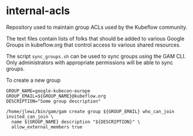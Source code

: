 # internal-acls

Repository used to maintain group ACLs used by the Kubeflow community.

The text files contain lists of folks that should be added
to various Google Groups in kubeflow.org that control
access to various shared resources.

The script `sync_groups.sh` can be used to sync groups
using the GAM CLI. Only administrators with appropriate
permissions will be able to sync groups.

To create a new group

```
GROUP_NAME=google-kubecon-europe
GROUP_EMAIL=${GROUP_NAME}@kubeflow.org 
DESCRIPTION="Some group description"

/home/jlewi/bin/gam/gam create group ${GROUP_EMAIL} who_can_join invited_can_join \
  name ${GROUP_NAME} description "${DESCRIPTION}" \
  allow_external_members true
```